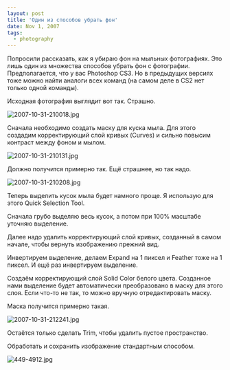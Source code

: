 ```yaml
---
layout: post
title: 'Один из способов убрать фон'
date: Nov 1, 2007
tags:
  - photography
---
```


Попросили рассказать, как я убираю фон на мыльных фотографиях. Это лишь один из множества способов убрать фон с фотографии. Предполагается, что у вас Photoshop CS3. Но в предыдущих версиях тоже можно найти аналоги всех команд (на самом деле в CS2 нет только одной команды).

<!--more-->

Исходная фотография выглядит вот так. Страшно.

![2007-10-31-210018.jpg](upload://2007-10-31-210018.jpg)

Сначала необходимо создать маску для куска мыла. Для этого создадим корректирующий слой кривых (Curves) и сильно повысим контраст между фоном и мылом.

![2007-10-31-210131.jpg](upload://2007-10-31-210131.jpg)

Должно получится примерно так. Ещё страшнее, но так надо.

![2007-10-31-210208.jpg](upload://2007-10-31-210208.jpg)

Теперь выделить кусок мыла будет намного проще. Я использую для этого Quick Selection Tool.

Сначала грубо выделяю весь кусок, а потом при 100% масштабе уточняю выделение.

Далее надо удалить корректирующий слой кривых, созданный в самом начале, чтобы вернуть изображению прежний вид.

Инвертируем выделение, делаем Expand на 1 пиксел и Feather тоже на 1 пиксел. И ещё раз инвертируем выделение.

Создаём корректирующий слой Solid Color белого цвета. Созданное нами выделение будет автоматически преобразовано в маску для этого слоя. Если что-то не так, то можно вручную отредактировать маску.

Маска получится примерно такая.

![2007-10-31-212241.jpg](upload://2007-10-31-212241.jpg)

Остаётся только сделать Trim, чтобы удалить пустое пространство.

Обработать и сохранить изображение стандартным способом.

![449-4912.jpg](upload://449-4912.jpg)
